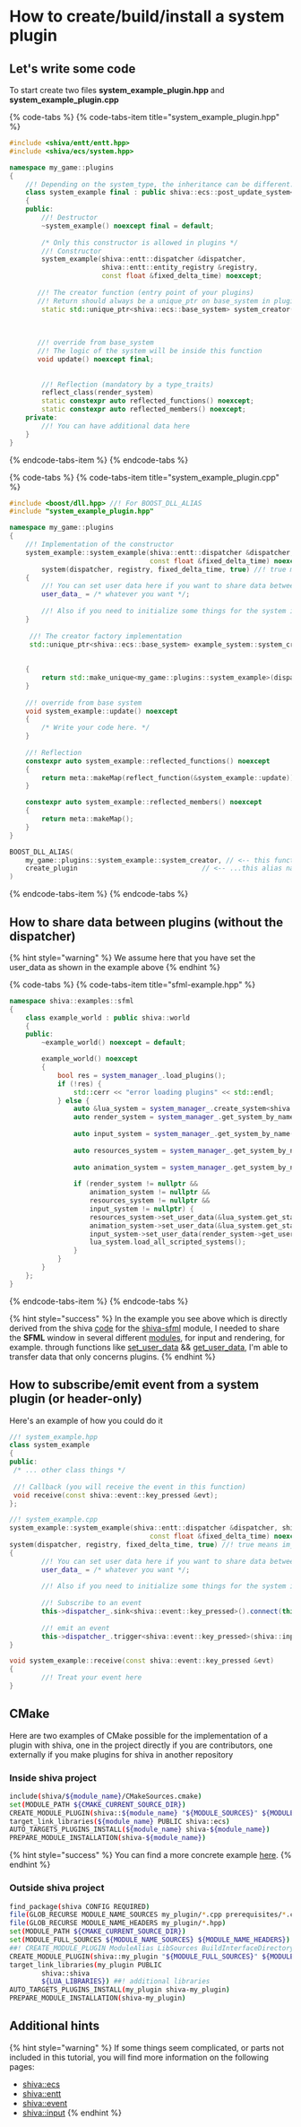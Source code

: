 # How to create/build/install a system plugin

## Let's write some code

To start create two files **system\_example\_plugin.hpp** and **system\_example\_plugin.cpp**

{% code-tabs %}
{% code-tabs-item title="system\_example\_plugin.hpp" %}
```cpp
#include <shiva/entt/entt.hpp>
#include <shiva/ecs/system.hpp>

namespace my_game::plugins
{
    //! Depending on the system_type, the inheritance can be different.
    class system_example final : public shiva::ecs::post_update_system<system_example>
    {
    public:
        //! Destructor
        ~system_example() noexcept final = default;
        
        /* Only this constructor is allowed in plugins */
        //! Constructor
        system_example(shiva::entt::dispatcher &dispatcher,
                       shiva::entt::entity_registry &registry,
                       const float &fixed_delta_time) noexcept;
        
       //! The creator function (entry point of your plugins)
       //! Return should always be a unique_ptr on base_system in plugins
        static std::unique_ptr<shiva::ecs::base_system> system_creator(entt::dispatcher &dispatcher,
                                                                       entt::entity_registry &registry,
                                                                       const float &fixed_delta_time) noexcept;
    
       //! override from base_system
       //! The logic of the system will be inside this function
       void update() noexcept final;
       
                                    
        //! Reflection (mandatory by a type_traits)
        reflect_class(render_system)
        static constexpr auto reflected_functions() noexcept;
        static constexpr auto reflected_members() noexcept;                                                                 
    private:
        //! You can have additional data here
    }
}
```
{% endcode-tabs-item %}
{% endcode-tabs %}

{% code-tabs %}
{% code-tabs-item title="system\_example\_plugin.cpp" %}
```cpp
#include <boost/dll.hpp> //! For BOOST_DLL_ALIAS
#include "system_example_plugin.hpp"

namespace my_game::plugins
{
    //! Implementation of the constructor
    system_example::system_example(shiva::entt::dispatcher &dispatcher, shiva::entt::entity_registry &registry,
                                   const float &fixed_delta_time) noexcept :
        system(dispatcher, registry, fixed_delta_time, true) //! true means im_a_plugin
    {
        //! You can set user data here if you want to share data betweens plugins
        user_data_ = /* whatever you want */;
        
        //! Also if you need to initialize some things for the system is here.
    }
    
     //! The creator factory implementation
     std::unique_ptr<shiva::ecs::base_system> example_system::system_creator(shiva::entt::dispatcher &dispatcher,
                                                                           shiva::entt::entity_registry &registry,
                                                                           const float &fixed_delta_time) noexcept
    {
        return std::make_unique<my_game::plugins::system_example>(dispatcher, registry, fixed_delta_time);
    }
    
    //! override from base system
    void system_example::update() noexcept
    {
        /* Write your code here. */
    }
    
    //! Reflection
    constexpr auto system_example::reflected_functions() noexcept
    {
        return meta::makeMap(reflect_function(&system_example::update));
    }

    constexpr auto system_example::reflected_members() noexcept
    {
        return meta::makeMap();
    }
}

BOOST_DLL_ALIAS(
    my_game::plugins::system_example::system_creator, // <-- this function is exported with... (from boost)
    create_plugin                               // <-- ...this alias name (from boost)
)
```
{% endcode-tabs-item %}
{% endcode-tabs %}

## How to share data between plugins \(without the dispatcher\)

{% hint style="warning" %}
We assume here that you have set the user\_data as shown in the example above
{% endhint %}

{% code-tabs %}
{% code-tabs-item title="sfml-example.hpp" %}
```cpp
namespace shiva::examples::sfml
{
    class example_world : public shiva::world
    {
    public:
        ~example_world() noexcept = default;

        example_world() noexcept
        {
            bool res = system_manager_.load_plugins();
            if (!res) {
                std::cerr << "error loading plugins" << std::endl;
            } else {
                auto &lua_system = system_manager_.create_system<shiva::scripting::lua_system>();
                auto render_system = system_manager_.get_system_by_name("render_system",
                                                                        shiva::ecs::system_type::post_update);
                auto input_system = system_manager_.get_system_by_name("input_system",
                                                                       shiva::ecs::system_type::pre_update);
                auto resources_system = system_manager_.get_system_by_name("resources_system",
                                                                           shiva::ecs::system_type::pre_update);
                auto animation_system = system_manager_.get_system_by_name("animation_system",
                                                                           shiva::ecs::system_type::logic_update);
                if (render_system != nullptr &&
                    animation_system != nullptr &&
                    resources_system != nullptr &&
                    input_system != nullptr) {
                    resources_system->set_user_data(&lua_system.get_state());
                    animation_system->set_user_data(&lua_system.get_state());
                    input_system->set_user_data(render_system->get_user_data());
                    lua_system.load_all_scripted_systems();
                }
            }
        }
    };
}


```
{% endcode-tabs-item %}
{% endcode-tabs %}

{% hint style="success" %}
In the example you see above which is directly derived from the shiva [code](https://github.com/Milerius/shiva/blob/master/tools/game_templates/sfml/project_name/world/project_name_world.hpp) for the [shiva-sfml](../modules/shiva-sfml/) module, I needed to share the **SFML** window in several different [modules](../modules/), for input and rendering, for example. through functions like [set\_user\_data](../modules/shiva-ecs.md#set_user_data) && [get\_user\_data](../modules/shiva-ecs.md#get_user_data), I'm able to transfer data that only concerns plugins.
{% endhint %}

## How to subscribe/emit event from a system plugin \(or header-only\)

Here's an example of how you could do it

```cpp
//! system_example.hpp
class system_example
{
public:
 /* ... other class things */
 
 //! Callback (you will receive the event in this function)
 void receive(const shiva::event::key_pressed &evt);
};

//! system_example.cpp        
system_example::system_example(shiva::entt::dispatcher &dispatcher, shiva::entt::entity_registry &registry,
                                   const float &fixed_delta_time) noexcept :
system(dispatcher, registry, fixed_delta_time, true) //! true means im_a_plugin
{
        //! You can set user data here if you want to share data betweens plugins
        user_data_ = /* whatever you want */;
        
        //! Also if you need to initialize some things for the system is here.
        
        //! Subscribe to an event
        this->dispatcher_.sink<shiva::event::key_pressed>().connect(this);
        
        //! emit an event
        this->dispatcher_.trigger<shiva::event::key_pressed>(shiva::input::keyboard::TKey::A);
}

void system_example::receive(const shiva::event::key_pressed &evt)
{
        //! Treat your event here
}
```

## CMake

Here are two examples of CMake possible for the implementation of a plugin with shiva, one in the project directly if you are contributors, one externally if you make plugins for shiva in another repository

### Inside shiva project

```bash
include(shiva/${module_name}/CMakeSources.cmake)
set(MODULE_PATH ${CMAKE_CURRENT_SOURCE_DIR})
CREATE_MODULE_PLUGIN(shiva::${module_name} "${MODULE_SOURCES}" ${MODULE_PATH} "systems" "${module_name}/shiva")
target_link_libraries(${module_name} PUBLIC shiva::ecs)
AUTO_TARGETS_PLUGINS_INSTALL(${module_name} shiva-${module_name})
PREPARE_MODULE_INSTALLATION(shiva-${module_name})
```

{% hint style="success" %}
You can find a more concrete example [here](https://github.com/Milerius/shiva/blob/master/modules/sfml/CMakeLists.txt).
{% endhint %}

### Outside shiva project

```bash
find_package(shiva CONFIG REQUIRED)
file(GLOB_RECURSE MODULE_NAME_SOURCES my_plugin/*.cpp prerequisites/*.cpp)
file(GLOB_RECURSE MODULE_NAME_HEADERS my_plugin/*.hpp)
set(MODULE_PATH ${CMAKE_CURRENT_SOURCE_DIR})
set(MODULE_FULL_SOURCES ${MODULE_NAME_SOURCES} ${MODULE_NAME_HEADERS})
##! CREATE_MODULE_PLUGIN ModuleAlias LibSources BuildInterfaceDirectory OutputDirectory InstallPath
CREATE_MODULE_PLUGIN(shiva::my_plugin "${MODULE_FULL_SOURCES}" ${MODULE_PATH} "systems" "my_plugin/shiva")
target_link_libraries(my_plugin PUBLIC
        shiva::shiva
        ${LUA_LIBRARIES}) ##! additional libraries
AUTO_TARGETS_PLUGINS_INSTALL(my_plugin shiva-my_plugin)
PREPARE_MODULE_INSTALLATION(shiva-my_plugin)
```

## Additional hints

{% hint style="warning" %}
If some things seem complicated, or parts not included in this tutorial, you will find more information on the following pages:

* [shiva::ecs](../modules/shiva-ecs.md)
* [shiva::entt](../modules/shiva-entt.md)
* [shiva::event](../modules/shiva-event.md)
* [shiva::input](../modules/shiva-input.md)
{% endhint %}

